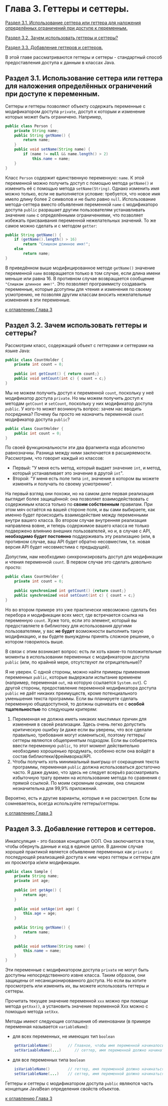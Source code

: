 # Глава 3. Геттеры и сеттеры.

[Раздел 3.1. Использование сеттера или геттера для наложения определённых ограничений при доступе к переменным.](#раздел-31-использование-сеттера-или-геттера-для-наложения-определённых-ограничений-при-доступе-к-переменным)

[Раздел 3.2. Зачем использовать геттеры и сеттеры?](#раздел-32-зачем-использовать-геттеры-и-сеттеры)

[Раздел 3.3. Добавление геттеров и сеттеров.](#раздел-33-добавление-геттеров-и-сеттеров)

В этой главе рассматриваются геттеры и сеттеры - стандартный способ предоставления доступа к данным в классах Java.

## Раздел 3.1. Использование сеттера или геттера для наложения определённых ограничений при доступе к переменным.

Сеттеры и геттеры позволяют объекту содержать переменные с модификатором доступа `private`, доступ к которым и изменение которых может быть ограничено. Например,

```java
public class Person {
    private String name;
    public String getName() {
        return name;
    }
    public void setName(String name) {
        if (name != null && name.length() > 2)
            this.name = name;
    }
}
```

Класс `Person` содержит единственную переменную: `name`. К этой переменной можно получить доступ с помощью метода `getName()` и изменить её с помощью метода `setName(String)`. Однако изменить имя можно только, если не выполняется условие: требуется, что новое имя имело длину более 2 символов и не было равно `null`. Использование метода-сеттера вместо объявления переменной `name` с модификаторо доступа `public` разрашает другим пользователям устанавливать значение `name` с определёнными ограничениями, что позволяет избежать присваивания переменной нежелательных значений. То же самое можно сделать и с методом `getter`:

```java
public String getName() {
    if (getName().length() > 16)
        return "Слишком длинное имя!";
    else
        return name;
}
```

В приведённом выше модифицированное методе `getName()` значение переменной `name` возвращается только в том случае, если длина имени меньше или равна 16. В противном случае возвращается сообщение `"Слишком длинное имя!"`. Это позволяет программисту создаваить переменные, которые дсотупны для чтения и изменения по своему усмотрению, не позволяя другим классам вносить нежелательные изменения в эти переменные.

[к оглавлению Глава 3](#глава-3-геттеры-и-сеттеры)

## Раздел 3.2. Зачем использовать геттеры и сеттеры?

Рассмотрим класс, содержащий объект с геттерами и сеттерами на языке Java:

```java
public class CountHolder {
    private int count = 0;
    
    public int getCount() { return count;}
    public void setCount(int c) { count = c;}
}
```


Мы не можем получить доступ к переменной `count`, поскольку у неё модификатор доступа `private`. Но мы можем получить доступ к методам `getCount` и `setCount`, поскольку у них модификатор доступа `public`. У кого-то может возникнуть вопрос: зачем нас вводить посредника? Почему бы просто не назначить переменной `count` модификатор доступа `public`?

```java
public class CountHolder {
    public int count = 0;
}
```

По своей функциональности эти два фрагмента кода абсолютно равнозначны. Разница между ними заключается в расширяемости. Рассмотрим, что говорит каждый из классов:
+ Первый: "У меня есть метод, который выдает значение `int`, и метод, который устанавливает это значение в другой `int`".
+ Второй: "У меня есть поле типа `int`, значение в котором вы можете изменять и получать по своему усмотрению".

На первый взгляд они похожи, но на самом деле первая реализация выглядит более защищённой: она позволяет взаимодействовать с содержимым класса только по **своим собственным** правилам. При этом мяч остаётся на вашей стороне поля, и вы сами выбираете, как именно будет происходить взаимодействие между переменными внутри вашего класса. Во втором случае внутренняя реализация направлена вовне, и теперь содержимое вашего класса не только подвержено влиянию внешних пользователей, но и, в случае с API, **необходимо будет постоянно** поддерживать эту реализацию (или, в противном случае, ваш API будет обратно несовместим, т.е. новая версия API будет несовместима с предыдущей).

Допустим, нам необходимо синхронизировать доступ для модификации и чтения переменной `count`. В первом случае это сделать довольно просто:
```java
public class CountHolder {
    private int count = 0;
    
    public synchronized int getCount() {return count;}
    public synchronized void setCount(int c) { count = c;}
}
```

Но во втором примере это уже практически невозможно сделать без перебора и модификации всех мест, где встречается ссылка на переменную `count`. Хуже того, если это элемент, который вы предоставляете в библиотеку для использования другими пользователями, у вас **не будет** возможности выполнить такую модификацию, и вы будете вынуждены принять сложное решение, о котором говорилось выше.

В связи с этим возникает вопрос: есть ли хоть какие-то положительные моменты в использовании переменных с модификатором доступа `public` (или, по крайней мере, отсутствуют ли отрицательные)?

Я не уверен. С одной стороны, можно найти примеры применения переменных `public`, которые выдержали испытание временем (например, переменная `out`, на которую ссылается `System.out`). С другой стороны, предоставление переменной модификатора доступа `public` не даёт никаких преимуществ, кроме потенциального уменьшения текста программы. Если вы планируете сделать переменную общедоступной, то должны оценивать ее с **особой тщательностью** по следующим критерям: 

1. Переменная не должна иметь никаких мыслимых причин для изменения в своей реализации. Здесь очень легко допустить критическую ошибку (и даже если вы уверены, что все сделали правильно, требования могут измениться), поэтому геттеры/сеттеры являются общепринятым подходом. Если вы собираетесь ввести переменную `public`, то этот момент действительно необходимо хорошенько продумать, особенно если она войдёт в состав библиотеки/фреймворка/API.
2. Чтобы получить хоть минимальный выигрыш от сокращения текста программы, переменная `public` должна использоваться достаточно часто. Я даже думаю, что здесь не следует всерьёз рассматривать избыточную трату времен на использование метода по сравнения с прямой ссылкой. По моим скромным оценкам, она слишком незначительна для 99,9% приложений.

Вероятно, есть и другие варианты, которые я не рассмотрел. Если вы сомневаетесь, всегда используйте геттеры/сеттеры.

[к оглавлению Глава 3](#глава-3-геттеры-и-сеттеры)

## Раздел 3.3. Добавление геттеров и сеттеров.

Инкапсуляция - это базовая концепция ООП. Она заключается в том, чтобы обернуть данные и код в единое целое. В данном случае хорошей практикой является объявление переменных как `private` с последующей реализацией доступа к ним через геттеры и сеттеры для их просмотра и/или модификации.

```java
public class Sample {
    private String name;
    private int age;
    
    public int getAge() {
        return age;
    }
    
    public void setAge(int age) {
        this.age = age;
    }
    
    public String getName() {
        return name;
    }
    
    public void setName(String name) {
        this.name = name;
    }
}
```

Эти переменные с модификатором доступа `private` не могут быть доступны непосредственного извне класса. Таким образом, они защищены от несанкционированного доступа. Но если вы хотите просмотреть или изменить их, вы можете использовать геттеры и сеттеры.

Прочитать текущее значение переменной `xxx` можно при помощи метода `getXxx()`, а установить значение переменной Xxx можно с помощью метода `setXxx`.

Методы имеют следующие соглашения об именовании (в примере переменная называется `variableName`):
+ для всех переменных, не имеющих тип `boolean`
```java
    getVariableName()       // Главное, чтобы имя переменной начиналось с прописной буквы
    setVariaableName(...)      // сеттер, имя переменной должно начинаться с прописной буквы
```
+ для все переменных типа `boolean`
```java
    isVariableName()        // геттер, имя переменной должно начинаться с прописной буквы
    setVariableName(...)    // сеттер, имя переменной должно начинаться с прописной буквы
```

Геттеры и сеттеры с модификатором доступа `public` являются часть концепции JavaBean определения свойств объектов.

[к оглавлению Глава 3](#глава-3-геттеры-и-сеттеры)